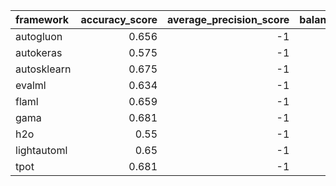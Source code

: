 | framework   |   accuracy_score |   average_precision_score |   balanced_accuracy_score |   cohen_kappa_score |   f1_score_macro |   f1_score_micro |   f1_score_weighted |   matthews_corrcoef |   precision_score |   recall_score |   roc_auc_score | training_time   | test_time   |
|:------------|-----------------:|--------------------------:|--------------------------:|--------------------:|-----------------:|-----------------:|--------------------:|--------------------:|------------------:|---------------:|----------------:|:----------------|:------------|
| autogluon   |            0.656 |                        -1 |                     0.321 |               0.447 |            0.318 |            0.656 |               0.637 |               0.449 |                -1 |             -1 |              -1 | 00:00:11        | 00:00:00    |
| autokeras   |            0.575 |                        -1 |                     0.293 |               0.322 |            0.303 |            0.575 |               0.567 |               0.325 |                -1 |             -1 |              -1 | 00:00:10        | 00:00:00    |
| autosklearn |            0.675 |                        -1 |                     0.334 |               0.475 |            0.333 |            0.675 |               0.656 |               0.478 |                -1 |             -1 |              -1 | 00:14:31        | 00:00:01    |
| evalml      |            0.634 |                        -1 |                     0.344 |               0.421 |            0.351 |            0.634 |               0.627 |               0.423 |                -1 |             -1 |              -1 | 00:05:00        | 00:00:00    |
| flaml       |            0.659 |                        -1 |                     0.322 |               0.45  |            0.322 |            0.659 |               0.641 |               0.453 |                -1 |             -1 |              -1 | 00:05:00        | 00:00:00    |
| gama        |            0.681 |                        -1 |                     0.337 |               0.486 |            0.335 |            0.681 |               0.662 |               0.488 |                -1 |             -1 |              -1 | 00:04:29        | 00:00:00    |
| h2o         |            0.55  |                        -1 |                     0.284 |               0.299 |            0.263 |            0.55  |               0.524 |               0.307 |                -1 |             -1 |              -1 | 00:05:04        | 00:00:00    |
| lightautoml |            0.65  |                        -1 |                     0.305 |               0.427 |            0.307 |            0.65  |               0.627 |               0.432 |                -1 |             -1 |              -1 | 00:01:32        | 00:00:00    |
| tpot        |            0.681 |                        -1 |                     0.331 |               0.485 |            0.333 |            0.681 |               0.663 |               0.488 |                -1 |             -1 |              -1 | 00:06:09        | 00:00:00    |